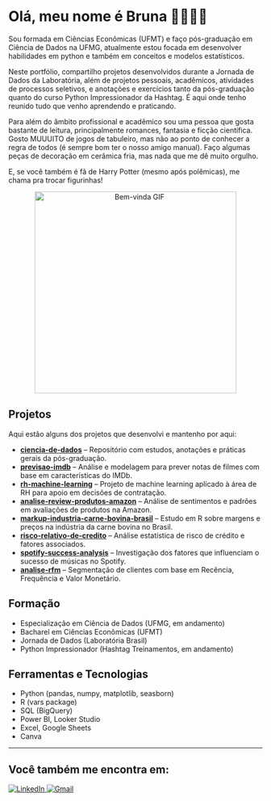 # Olá, meu nome é Bruna 💖👩🏻‍💻
Sou formada em Ciências Econômicas (UFMT) e faço pós-graduação em Ciência de Dados na UFMG, atualmente estou focada em desenvolver habilidades em python e também em conceitos e modelos estatísticos. 

Neste portfólio, compartilho projetos desenvolvidos durante a Jornada de Dados da Laboratória, além de projetos pessoais, acadêmicos, atividades de processos seletivos, e anotações e exercícios tanto da pós-graduação quanto do curso Python Impressionador da Hashtag. É aqui onde tenho reunido tudo que venho aprendendo e praticando.

Para além do âmbito profissional e acadẽmico sou uma pessoa que gosta bastante de leitura, principalmente romances, fantasia e ficção científica. Gosto MUUUITO de jogos de tabuleiro, mas não ao ponto de conhecer a regra de todos (é sempre bom ter o nosso amigo manual). Faço algumas peças de decoração em cerâmica fria, mas nada que me dê muito orgulho. 

E, se você também é fã de Harry Potter (mesmo após polêmicas), me chama pra trocar figurinhas!

<p align="center">
  <img src="https://media0.giphy.com/media/v1.Y2lkPTc5MGI3NjExZnFsa2hpMHliamxldzY3OGRyYW9nZnY1enUyYjJreXZxY3BiZHY5aCZlcD12MV9pbnRlcm5hbF9naWZfYnlfaWQmY3Q9Zw/IWvuFVQICQIr6/giphy.gif" alt="Bem-vinda GIF" width="400"/>
</p>

## Projetos  

Aqui estão alguns dos projetos que desenvolvi e mantenho por aqui:  

- **[ciencia-de-dados](https://github.com/brunaderner/ciencia-de-dados)** – Repositório com estudos, anotações e práticas gerais da pós-graduação.  
- **[previsao-imdb](https://github.com/brunaderner/previsao-imdb)** – Análise e modelagem para prever notas de filmes com base em características do IMDb.  
- **[rh-machine-learning](https://github.com/brunaderner/rh-machine-learning)** – Projeto de machine learning aplicado à área de RH para apoio em decisões de contratação.  
- **[analise-review-produtos-amazon](https://github.com/brunaderner/analise-review-produtos-amazon)** – Análise de sentimentos e padrões em avaliações de produtos na Amazon.  
- **[markup-industria-carne-bovina-brasil](https://github.com/brunaderner/markup-industria-carne-bovina-brasil)** – Estudo em R sobre margens e preços na indústria da carne bovina no Brasil.  
- **[risco-relativo-de-credito](https://github.com/brunaderner/risco-relativo-de-credito)** – Análise estatística de risco de crédito e fatores associados.  
- **[spotify-success-analysis](https://github.com/brunaderner/spotify-success-analysis)** – Investigação dos fatores que influenciam o sucesso de músicas no Spotify.  
- **[analise-rfm](https://github.com/brunaderner/analise-rfm)** – Segmentação de clientes com base em Recência, Frequência e Valor Monetário.  
 

## Formação 
- Especialização em Ciência de Dados (UFMG, em andamento)  
- Bacharel em Ciências Econômicas (UFMT)  
- Jornada de Dados (Laboratória Brasil)  
- Python Impressionador (Hashtag Treinamentos, em andamento)  


## Ferramentas e Tecnologias
- Python (pandas, numpy, matplotlib, seasborn)
- R (vars package)  
- SQL (BigQuery)  
- Power BI, Looker Studio
- Excel, Google Sheets   
- Canva 

--- 
## Você também me encontra em: 

<a href="https://www.linkedin.com/in/bruna-derner">
  <img src="https://img.shields.io/badge/LinkedIn-0077B5?style=for-the-badge&logo=linkedin&logoColor=white" alt="LinkedIn"/>
</a>

<a href="mailto:brunaderner29@gmail.com">
  <img src="https://img.shields.io/badge/Gmail-D14836?style=for-the-badge&logo=gmail&logoColor=white" alt="Gmail"/>
</a>



